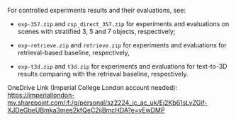 For controlled experiments results and their evaluations, see: 

- `exp-357.zip` and `csp_direct_357.zip` for experiments and evaluations on scenes with stratified 3, 5 and 7 objects, respectively;

- `exp-retrieve.zip` and `retrieve.zip` for experiments and evaluations for retrieval-based baseline, respectively, 

- `exp-t3d.zip` and `t3d.zip` for experiments and evaluations for text-to-3D results comparing with the retrieval baseline, respectively. 

OneDrive Link (Imperial College London account needed): https://imperiallondon-my.sharepoint.com/:f:/g/personal/sz2224_ic_ac_uk/Ej2Kb61sLvZGif-XJDeGbeUBmka3mee2kfQeC2iiBmcHDA?e=vEwDMP
